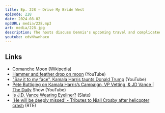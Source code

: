 ```yaml
---
title: Ep. 228 – Drive My Bride West
episode: 228
date: 2024-08-02
mp3URL: media/228.mp3
art: media/228.jpg
description: The hosts discuss Dennis's upcoming travel and complicated logistics, Erik's struggles with hot weather and a lack of air conditioning, and the importance of sleep amidst a busy schedule, Olympic gymnastics, Kamala Harris's campaign, her campaign speech polished like a gemstone, Trump's lack of sense of humor, Pete Buttigieg is very smart, and the recent tragic death of an acquaintance in a helicopter crash.
youtube: edvNhwnhaco
---
```


## Links

- [Comanche Moon](https://en.wikipedia.org/wiki/Comanche_Moon) (Wikipedia)
- [Hammer and feather drop on moon](https://www.youtube.com/watch?v=l7tEA8Vtc0o) (YouTube)
- ["Say it to my face", Kamala Harris taunts Donald Trump](https://www.youtube.com/watch?v=xZPr9iM1KJY) (YouTube)
- [Pete Buttigieg on Kamala Harris’s Campaign, VP Vetting, & JD Vance | The Daily](https://www.youtube.com/watch?v=jli0_oKMG-0) Show (YouTube)
- [Is J.D. Vance Wearing Eyeliner?](https://slate.com/life/2024/07/jd-vance-eyeliner-lashes-trump-campaign.html) (Slate)
- ['He will be deeply missed' - Tributes to Niall Crosby after helicopter crash](https://www.rte.ie/news/2024/0731/1462724-aaiu-investigation-westmeath/) (RTE)
